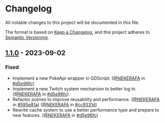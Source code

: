 # Changelog

All notable changes to this project will be documented in this file.

The format is based on [Keep a Changelog](https://keepachangelog.com/en/1.0.0/), and this project adheres to [Semantic Versioning](https://semver.org/spec/v2.0.0.html).

## [1.1.0] - 2023-09-02

### Fixed

- Implement a new PokeApi wrapper in GDScript. ([@NEKERAFA](https://github.com/NEKERAFA) in [#d5e96fc](https://github.com/NEKERAFA/pokedexica-twitch/commit/d5e96fc))
- Implement a new Twitch system mechanism to better log in. ([@NEKERAFA](https://github.com/NEKERAFA) in [#d5e96fc](https://github.com/NEKERAFA/pokedexica-twitch/commit/d5e96fc))
- Refactor scenes to improve reusability and performance. ([@NEKERAFA](https://github.com/NEKERAFA) in [#595e81a](https://github.com/NEKERAFA/pokedexica-twitch/commit/595e81a)) ([@NEKERAFA](https://github.com/NEKERAFA) in [#cc9331d](https://github.com/NEKERAFA/pokedexica-twitch/commit/cc9331d))
- Rewrite cache system to use a better performance type and prepare to new features. ([@NEKERAFA](https://github.com/NEKERAFA) in [#d5e96fc](https://github.com/NEKERAFA/pokedexica-twitch/commit/d5e96fc))

[1.1.0]: https://github.com/NEKERAFA/pokedexica-twitch/compare/v1.0.0...v1.1.0